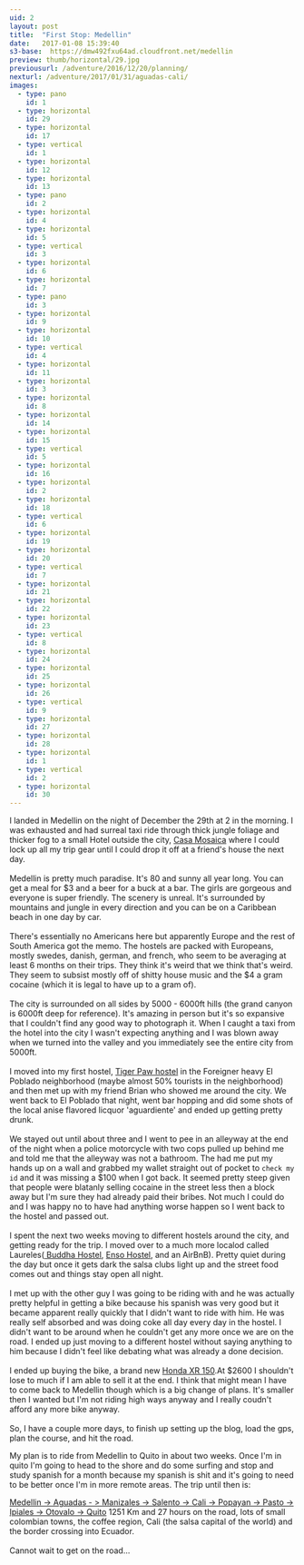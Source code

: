 ```yaml
---
uid: 2
layout: post
title:  "First Stop: Medellin"
date:   2017-01-08 15:39:40
s3-base:  https://dmw492fxu64ad.cloudfront.net/medellin
preview: thumb/horizontal/29.jpg
previousurl: /adventure/2016/12/20/planning/
nexturl: /adventure/2017/01/31/aguadas-cali/
images:
  - type: pano
    id: 1
  - type: horizontal
    id: 29
  - type: horizontal
    id: 17
  - type: vertical
    id: 1
  - type: horizontal
    id: 12
  - type: horizontal
    id: 13
  - type: pano
    id: 2
  - type: horizontal
    id: 4
  - type: horizontal
    id: 5
  - type: vertical
    id: 3
  - type: horizontal
    id: 6
  - type: horizontal
    id: 7
  - type: pano
    id: 3
  - type: horizontal
    id: 9
  - type: horizontal
    id: 10
  - type: vertical
    id: 4
  - type: horizontal
    id: 11
  - type: horizontal
    id: 3
  - type: horizontal
    id: 8
  - type: horizontal
    id: 14
  - type: horizontal
    id: 15
  - type: vertical
    id: 5
  - type: horizontal
    id: 16
  - type: horizontal
    id: 2
  - type: horizontal
    id: 18
  - type: vertical
    id: 6
  - type: horizontal
    id: 19
  - type: horizontal
    id: 20
  - type: vertical
    id: 7
  - type: horizontal
    id: 21
  - type: horizontal
    id: 22
  - type: horizontal
    id: 23
  - type: vertical
    id: 8
  - type: horizontal
    id: 24
  - type: horizontal
    id: 25
  - type: horizontal
    id: 26
  - type: vertical
    id: 9
  - type: horizontal
    id: 27
  - type: horizontal
    id: 28
  - type: horizontal
    id: 1
  - type: vertical
    id: 2
  - type: horizontal
    id: 30
---
```

<div class="post-content">

  I landed in Medellin on the night of December the 29th at 2 in the morning. I was exhausted and had surreal taxi ride through thick jungle foliage and thicker fog to a small Hotel outside the city, <a href="http://www.casamosaico.co/fotos/">Casa Mosaica</a> where I could lock up all my trip gear until I could drop it off at a friend's house the next day.
  <br>
  <br>
  Medellin is pretty much paradise. It's 80 and sunny all year long. You can get a meal for $3 and a beer for a buck at a bar. The girls are gorgeous and everyone is super friendly. The scenery is unreal. It's surrounded by mountains and jungle in every direction and you can be on a Caribbean beach in one day by car.
  <br>
  <br>
  There's essentially no Americans here but apparently Europe and the rest of South America got the memo. The hostels are packed with Europeans, mostly swedes, danish, german, and french, who seem to be averaging at least 6 months on their trips. They think it's weird that we think that's weird. They seem to subsist mostly off of shitty house music and the $4 a gram cocaine (which it is legal to have up to a gram of).
  <br>
  <br>
  The city is surrounded on all sides by 5000 - 6000ft hills (the grand canyon is 6000ft deep for reference). It's amazing in person but it's so expansive that I couldn't find any good way to photograph it. When I caught a taxi from the hotel into the city I wasn't expecting anything and I was blown away when we turned into the valley and you immediately see the entire city from 5000ft.
  <br>
  <br>
  I moved into my first hostel, <a href="http://www.tigerpawmedellin.com/">Tiger Paw hostel</a> in the Foreigner heavy El Poblado neighborhood (maybe almost 50% tourists in the neighborhood) and then met up with my friend Brian who showed me around the city. We went back to El Poblado that night, went bar hopping and did some shots of the local anise flavored licquor 'aguardiente' and ended up getting pretty drunk.
  <br>
  <br>
  We stayed out until about three and I went to pee in an alleyway at the end of the night when a police motorcycle with two cops pulled up behind me and told me that the alleyway was not a bathroom. The had me put my hands up on a wall and grabbed my wallet straight out of pocket to `check my id` and it was missing a $100 when I got back. It seemed pretty steep given that people were blatanly selling cocaine in the street less then a block away but I'm sure they had already paid their bribes. Not much I could do and I was happy no to have had anything worse happen so I went back to the hostel and passed out.
  <br>
  <br>
  I spent the next two weeks moving to different hostels around the city, and getting ready for the trip. I moved over to a much more localod called Laureles(<a href="http://buddhahostel.com/en/"> Buddha Hostel</a>, <a href="https://www.facebook.com/ensohostelmedellin/">Enso Hostel</a>, and an AirBnB). Pretty quiet during the day but once it gets dark the salsa clubs light up and the street food comes out and things stay open all night.
  <br>
  <br>
  I met up with the other guy I was going to be riding with and he was actually pretty helpful in getting a bike because his spanish was very good but it became apparent really quickly that I didn't want to ride with him. He was really self absorbed and was doing coke all day every day in the hostel. I didn't want to be around when he couldn't get any more once we are on the road. I ended up just moving to a different hostel without saying anything to him because I didn't feel like debating what was already a done decision.
  <br>
  <br>
   I ended up buying the bike, a brand new <a href="http://motos.honda.com.co/todo-terreno/XR-150L">Honda XR 150</a>.At $2600 I shouldn't lose to much if I am able to sell it at the end. I think that might mean I have to come back to Medellin though which is a big change of plans. It's smaller then I wanted but I'm not riding high ways anyway and I really coudn't afford any more bike anyway.
  <br>
  <br>
  So, I have a couple more days, to finish up setting up the blog, load the gps, plan the course, and hit the road.

  My plan is to ride from Medellin to Quito in about two weeks. Once I'm in quito I'm going to head to the shore and do some surfing and stop and study spanish for a month because my spanish is shit and it's going to need to be better once I'm in more remote areas. The trip until then is:

  <a href="https://www.google.com.co/maps/dir/Medellin,+Antioquia/Aguadas,+Caldas/Manizales,+Caldas/Salento,+Quindio/Cali,+Valle+del+Cauca/Popay%C3%A1n+-+Cauca+Department/Pasto,+Narino/Ipiales,+Narino/Otavalo,+Imbabura+Province,+Ecuador/Quito,+Pichincha,+Ecuador/@3.0297343,-79.2115092,7z/data=!3m1!4b1!4m62!4m61!1m5!1m1!1s0x8e4428ef4e52dddb:0x722fd6c39270ac72!2m2!1d-75.5812119!2d6.244203!1m5!1m1!1s0x8e46e23797084ed3:0xb9bb3f891a4b1c38!2m2!1d-75.453135!2d5.608334!1m5!1m1!1s0x8e476f9170e6be43:0x554ce06678120a7a!2m2!1d-75.513265!2d5.067172!1m5!1m1!1s0x8e3892bcedc420e5:0x8f81edeeadd699ba!2m2!1d-75.570777!2d4.637376!1m5!1m1!1s0x8e30a643b69d2711:0x37dee5ad2745e3fb!2m2!1d-76.535758!2d3.45246!1m5!1m1!1s0x8e300311c028d47d:0x880bd67f0987a54e!2m2!1d-76.6147395!2d2.4448143!1m5!1m1!1s0x8e2ed48761b92a73:0x44a368566cc3a522!2m2!1d-77.285787!2d1.2058837!1m5!1m1!1s0x8e296be8ff9ef0bb:0x10cc77dc7bc71d2c!2m2!1d-77.639504!2d0.825542!1m5!1m1!1s0x8e2a14969c8ae5ad:0x7594fb6eb6c2239e!2m2!1d-78.2610672!2d0.2343005!1m5!1m1!1s0x91d59a4002427c9f:0x44b991e158ef5572!2m2!1d-78.4678382!2d-0.1806532!3e0?hl=en">Medellin -> Aguadas - > Manizales -> Salento -> Cali -> Popayan -> Pasto -> Ipiales -> Otovalo -> Quito</a> 1251 Km and 27 hours on the road, lots of small colombian towns, the coffee region, Cali (the salsa capital of the world) and the border crossing into Ecuador.
  <br>
  <br>
  Cannot wait to get on the road...
</div>